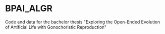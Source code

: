 # BPAI_ALGR
Code and data for the bachelor thesis "Exploring the Open-Ended Evolution of Artificial Life with Gonochoristic Reproduction"
